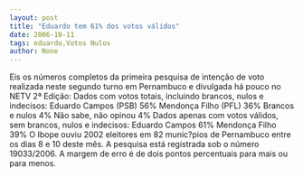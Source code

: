 ```yaml
---
layout: post
title: "Eduardo tem 61% dos votos válidos"
date: 2006-10-11
tags: eduardo,Votos Nulos
author: None
---
```

Eis os números completos da primeira pesquisa de intenção de voto realizada neste segundo turno em Pernambuco e divulgada há pouco no NETV 2ª Edição:
Dados com votos totais, incluindo brancos, nulos e indecisos:
Eduardo Campos (PSB) 56%
Mendonça Filho (PFL) 36%
Brancos e nulos 4%
Não sabe, não opinou 4%
Dados&nbsp;apenas com votos válidos, sem brancos, nulos e indecisos:
Eduardo Campos 61%
Mendonça Filho 39%
O Ibope ouviu 2002 eleitores em 82 munic?pios de Pernambuco entre os dias 8 e 10 deste mês. A pesquisa está registrada sob o número 19033/2006.
A margem de erro é de dois pontos percentuais para mais ou para menos. 